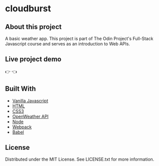 # cloudburst

## About this project

A basic weather app. This project is part of The Odin Project's Full-Stack Javascript course and serves as an introduction to Web APIs.

## Live project demo
:point_right: :point_left:

## Built With

- [Vanilla Javascript](https://developer.mozilla.org/en-US/docs/Web/JavaScript)
- [HTML](https://developer.mozilla.org/en-US/docs/Web/HTML)
- [CSS3](https://developer.mozilla.org/en-US/docs/Web/CSS)
- [OpenWeather API](https://openweathermap.org/)
- [Node](https://www.npmjs.com/)
- [Webpack](https://webpack.js.org/)
- [Babel](https://babeljs.io/)


## License

Distributed under the MIT License. See LICENSE.txt for more information.